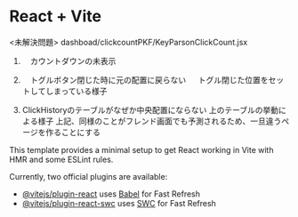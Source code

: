 # React + Vite

<未解決問題>
dashboad/clickcountPKF/KeyParsonClickCount.jsx

1. 　カウントダウンの未表示

2. 　トグルボタン閉じた時に元の配置に戻らない
　   トグル閉じた位置をセットしてしまっている様子
   
4. ClickHistoryのテーブルがなぜか中央配置にならない
   上のテーブルの挙動による様子
   上記、同様のことがフレンド画面でも予測されるため、一旦違うページを作ることにする



This template provides a minimal setup to get React working in Vite with HMR and some ESLint rules.

Currently, two official plugins are available:

- [@vitejs/plugin-react](https://github.com/vitejs/vite-plugin-react/blob/main/packages/plugin-react/README.md) uses [Babel](https://babeljs.io/) for Fast Refresh
- [@vitejs/plugin-react-swc](https://github.com/vitejs/vite-plugin-react-swc) uses [SWC](https://swc.rs/) for Fast Refresh
